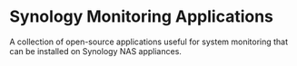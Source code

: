 # Synology Monitoring Applications

A collection of open-source applications useful for system monitoring
that can be installed on Synology NAS appliances.
